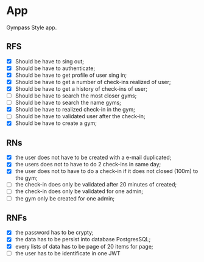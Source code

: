 # App

Gympass Style app.

## RFS

- [x] Should be have to sing out;
- [x] Should be have to authenticate;
- [x] Should be have to get profile of user sing in;
- [x] Should be have to get a number of check-ins realized of user;
- [x] Should be have to get a history of check-ins of user;
- [ ] Should be have to search the most closer gyms;
- [ ] Should be have to search the name gyms;
- [x] Should be have to realized check-in in the gym;
- [ ] Should be have to validated user after the check-in;
- [x] Should be have to create a gym;

## RNs

- [x] the user does not have to be created with a e-mail duplicated;
- [x] the users does not to have to do 2 check-ins in same day;
- [X] the user does not to have to do a check-in if it does not closed (100m) to the gym;
- [ ] the check-in does only be validated after 20 minutes of created;
- [ ] the check-in does only be validated for one admin;
- [ ] the gym only be created for one admin;

## RNFs

- [x] the password has to be crypty;
- [x] the data has to be persist into database PostgresSQL;
- [x] every lists of data has to be page of 20 items for page;
- [ ] the user has to be identificate in one JWT
